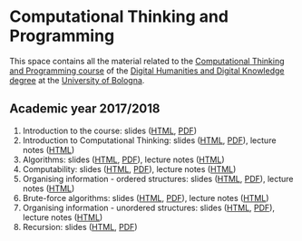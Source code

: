 # Computational Thinking and Programming

This space contains all the material related to the [Computational Thinking and Programming course](http://www.artshumanitiesculturalheritage.unibo.it/en/programmes/course-unit-catalogue/course-unit/2017/424624) of the [Digital Humanities and Digital Knowledge degree](http://corsi.unibo.it/2cycle/digitalhumanitiesdigitalknowledge) at the [University of Bologna](http://www.unibo.it/en).

## Academic year 2017/2018

1. Introduction to the course: slides ([HTML](https://rawgit.com/essepuntato/comp-think/master/2017-2018/slides/00%20-%20Course%20introduction.html), [PDF](https://rawgit.com/essepuntato/comp-think/master/2017-2018/slides/00%20-%20Course%20introduction.pdf))
1. Introduction to Computational Thinking: slides ([HTML](https://rawgit.com/essepuntato/comp-think/master/2017-2018/slides/01%20-%20Introduction%20to%20Computational%20Thinking.html), [PDF](https://rawgit.com/essepuntato/comp-think/master/2017-2018/slides/01%20-%20Introduction%20to%20Computational%20Thinking.pdf)), lecture notes ([HTML](https://rawgit.com/essepuntato/comp-think/master/2017-2018/lecture-notes/01%20-%20Introduction%20to%20computational%20thinking/index.html))
1. Algorithms: slides ([HTML](https://rawgit.com/essepuntato/comp-think/master/2017-2018/slides/02%20-%20Algorithmsindex.html), [PDF](https://rawgit.com/essepuntato/comp-think/master/2017-2018/slides/02%20-%20Algorithms.pdf)), lecture notes ([HTML](https://rawgit.com/essepuntato/comp-think/master/2017-2018/lecture-notes/02%20-%20Algorithms/index.html))
1. Computability: slides ([HTML](https://rawgit.com/essepuntato/comp-think/master/2017-2018/slides/03%20-%20Computability.html), [PDF](https://rawgit.com/essepuntato/comp-think/master/2017-2018/slides/03%20-%20Computability.pdf)), lecture notes ([HTML](https://rawgit.com/essepuntato/comp-think/master/2017-2018/lecture-notes/03%20-%20Computability/index.html))
1. Organising information - ordered structures: slides ([HTML](https://rawgit.com/essepuntato/comp-think/master/2017-2018/slides/04%20-%20Organising%20information%20-%20ordered%20structures.html), [PDF](https://rawgit.com/essepuntato/comp-think/master/2017-2018/slides/04%20-%20Organising%20information%20-%20ordered%20structures.pdf)), lecture notes ([HTML](https://rawgit.com/essepuntato/comp-think/master/2017-2018/lecture-notes/04%20-%20Organising%20information%20-%20ordered%20structures/index.html))
1. Brute-force algorithms: slides ([HTML](https://rawgit.com/essepuntato/comp-think/master/2017-2018/slides/05%20-%20Brute-force%20algorithms.html), [PDF](https://rawgit.com/essepuntato/comp-think/master/2017-2018/slides/05%20-%20Brute-force%20algorithms.pdf)), lecture notes ([HTML](https://rawgit.com/essepuntato/comp-think/master/2017-2018/lecture-notes/05%20-%20Brute-force%20algorithms/index.html))
1. Organising information - unordered structures: slides ([HTML](https://rawgit.com/essepuntato/comp-think/master/2017-2018/slides/06%20-%20Organising%20information%20-%20unordered%20structures.html), [PDF](https://rawgit.com/essepuntato/comp-think/master/2017-2018/slides/06%20-%20Organising%20information%20-%20unordered%20structures.pdf)), lecture notes ([HTML](https://rawgit.com/essepuntato/comp-think/master/2017-2018/lecture-notes/06%20-%20Organising%20information%20-%20unordered%20structures/index.html))
1. Recursion: slides ([HTML](https://rawgit.com/essepuntato/comp-think/master/2017-2018/slides/07%20-%20Recursion.html), [PDF](https://rawgit.com/essepuntato/comp-think/master/2017-2018/slides/07%20-%20Recursion.pdf))